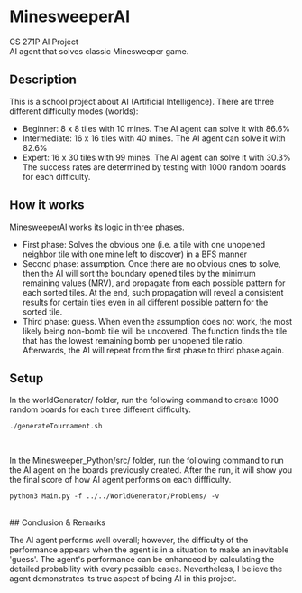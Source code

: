 # MinesweeperAI
CS 271P AI Project <br/>
AI agent that solves classic Minesweeper game.

## Description

This is a school project about AI (Artificial Intelligence). 
There are three different difficulty modes (worlds):
- Beginner: 8 x 8 tiles with 10 mines. The AI agent can solve it with 86.6%
- Intermediate: 16 x 16 tiles with 40 mines. The AI agent can solve it with 82.6%
- Expert: 16 x 30 tiles with 99 mines. The AI agent can solve it with 30.3%
The success rates are determined by testing with 1000 random boards for each difficulty.


## How it works

MinesweeperAI works its logic in three phases. <br/>
- First phase: Solves the obvious one (i.e. a tile with one unopened neighbor tile with one mine left to discover) in a BFS manner <br/>
- Second phase: assumption. Once there are no obvious ones to solve, then the AI will sort the boundary opened tiles by the minimum remaining values (MRV), and propagate from each possible pattern for each sorted tiles. At the end, such propagation will reveal a consistent results for certain tiles even in all different possible pattern for the sorted tile. <br/>
- Third phase: guess. When even the assumption does not work, the most likely being non-bomb tile will be uncovered. The function finds the tile that has the lowest remaining bomb per unopened tile ratio. <br/>
Afterwards, the AI will repeat from the first phase to third phase again. <br/>

## Setup

In the worldGenerator/ folder, run the following command to create 1000 random boards for each three different difficulty.
```
./generateTournament.sh
```
<br/>

In the Minesweeper_Python/src/ folder, run the following command to run the AI agent on the boards previously created. After the run, it will show you the final score of how AI agent performs on each diffficulty.
```
python3 Main.py -f ../../WorldGenerator/Problems/ -v
```
<br/>
## Conclusion & Remarks

The AI agent performs well overall; however, the difficulty of the performance appears when the agent is in a situation to make an inevitable 'guess'. The agent's performance can be enhancecd by calculating the detailed probability with every possible cases. Nevertheless, I believe the agent demonstrates its true aspect of being AI in this project. <br/>

